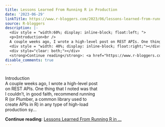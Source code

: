 ```yaml
---
title: Lessons Learned From Running R in Production
date: '2023-06-29'
linkTitle: https://www.r-bloggers.com/2023/06/lessons-learned-from-running-r-in-production/
source: R-bloggers
description: |-
  <div style = "width:60%; display: inline-block; float:left; ">
  <p>Introduction<br />
  A couple weeks ago, I wrote a high-level post on REST APIs. One thing that I noted was that I couldn’t, in good faith, recommend running R (or Plumber, a common library used to create APIs in R) in any type of high-load production sy...</p></div>
  <div style = "width: 40%; display: inline-block; float:right;"></div>
  <div style="clear: both;"></div>
  <strong>Continue reading</strong>: <a href="https://www.r-bloggers.com/2023/06/lessons-learned-from-running-r-in-production/">Lessons Learned From Running R in ...
disable_comments: true
---
```

<div style = "width:60%; display: inline-block; float:left; ">
<p>Introduction<br />
A couple weeks ago, I wrote a high-level post on REST APIs. One thing that I noted was that I couldn’t, in good faith, recommend running R (or Plumber, a common library used to create APIs in R) in any type of high-load production sy...</p></div>
<div style = "width: 40%; display: inline-block; float:right;"></div>
<div style="clear: both;"></div>
<strong>Continue reading</strong>: <a href="https://www.r-bloggers.com/2023/06/lessons-learned-from-running-r-in-production/">Lessons Learned From Running R in ...